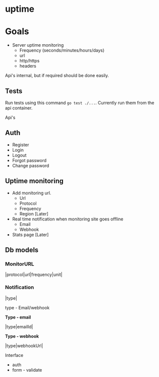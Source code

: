 # uptime

# Goals

- Server uptime monitoring
  - Frequency (seconds/minutes/hours/days)
  - url
  - http/https
  - headers

Api's internal, but if required should be done easily.

## Tests
Run tests using this command `go test ./...`. Currently run them from the api container.

Api's
## Auth
- Register
- Login
- Logout
- Forgot password
- Change password

## Uptime monitoring
- Add monitoring url. 
  - Url
  - Protocol
  - Frequency
  - Region [Later]
- Real time notification when monitoring site goes offline
  - Email
  - Webhook
- Stats page [Later]

## Db models

### MonitorURL

|protocol|url|frequency|unit|

### Notification

|type|

type - Email/webhook

**Type - email**

|type|emailId|

**Type - webhook**

|type|webhookUrl|

Interface
- auth
- form - validate
